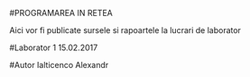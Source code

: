 #PROGRAMAREA IN RETEA

Aici vor fi publicate sursele si rapoartele la lucrari de laborator

#Laborator 1
15.02.2017

#Autor 
Ialticenco Alexandr
